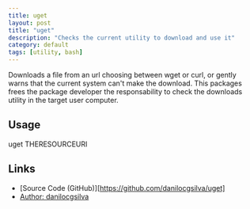 ```yaml
---
title: uget
layout: post
title: "uget"
description: "Checks the current utility to download and use it"
category: default
tags: [utility, bash]
---
```

Downloads a file from an url choosing between wget or curl, or gently warns that the current system can't make the download. This packages frees the package developer the responsability to check the downloads utility in the target user computer.
## Usage
uget THERESOURCEURI
## Links
* [Source Code (GitHub)][https://github.com/danilocgsilva/uget]
* [Author: danilocgsilva](http://danilocgsilva.me)